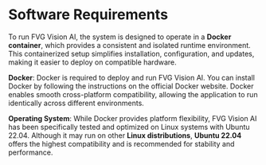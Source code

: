 # Software Requirements

To run FVG Vision AI, the system is designed to operate in a **Docker container**, which provides a consistent and
isolated
runtime environment. This containerized setup simplifies installation, configuration, and updates, making it easier to
deploy on compatible hardware.

**Docker**: Docker is required to deploy and run FVG Vision AI. You can install Docker by following the instructions on
the
official Docker website. Docker enables smooth cross-platform compatibility, allowing the application to run identically
across different environments.

**Operating System**: While Docker provides platform flexibility, FVG Vision AI has been specifically tested and
optimized
on Linux systems with Ubuntu 22.04. Although it may run on other **Linux distributions**, **Ubuntu 22.04** offers the
highest
compatibility and is recommended for stability and performance.